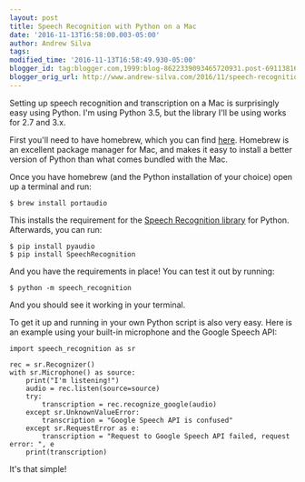 ```yaml
---
layout: post
title: Speech Recognition with Python on a Mac
date: '2016-11-13T16:58:00.003-05:00'
author: Andrew Silva
tags: 
modified_time: '2016-11-13T16:58:49.930-05:00'
blogger_id: tag:blogger.com,1999:blog-8622339093465720931.post-6911381618708976791
blogger_orig_url: http://www.andrew-silva.com/2016/11/speech-recognition-with-python-on-mac.html
---
```


Setting up speech recognition and transcription on a Mac is surprisingly easy using Python. I'm using Python 3.5, but the library I'll be using works for 2.7 and 3.x.

First you'll need to have homebrew, which you can find [here][brew]. Homebrew is an excellent package manager for Mac, and makes it easy to install a better version of Python than what comes bundled with the Mac.

Once you have homebrew (and the Python installation of your choice) open up a terminal and run:

```
$ brew install portaudio
```
This installs the requirement for the [Speech Recognition library][sr-py] for Python. Afterwards, you can run: 
```
$ pip install pyaudio 
$ pip install SpeechRecognition
```
And you have the requirements in place! You can test it out by running: 
```
$ python -m speech_recognition
```
And you should see it working in your terminal.

To get it up and running in your own Python script is also very easy. Here is an example using your built-in microphone and the Google Speech API:
```
import speech_recognition as sr

rec = sr.Recognizer()
with sr.Microphone() as source:
	print("I'm listening!")
	audio = rec.listen(source=source)
	try:
		transcription = rec.recognize_google(audio)
	except sr.UnknownValueError:
		transcription = "Google Speech API is confused"
	except sr.RequestError as e:
		transcription = "Request to Google Speech API failed, request error: ", e
	print(transcription)
```

It's that simple!

[brew]: http://brew.sh/
[sr-py]: https://pypi.python.org/pypi/SpeechRecognition/